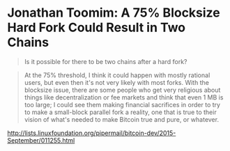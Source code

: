 # Jonathan Toomim: A 75% Blocksize Hard Fork Could Result in Two Chains

> Is it possible for there to be two chains after a hard fork?

> At the 75% threshold, I think it could happen with mostly rational users, but even then it's not very likely with most forks. With the blocksize issue, there are some people who get very religious about things like decentralization or fee markets and think that even 1 MB is too large; I could see them making financial sacrifices in order to try to make a small-block parallel fork a reality, one that is true to their vision of what's needed to make Bitcoin true and pure, or whatever.

http://lists.linuxfoundation.org/pipermail/bitcoin-dev/2015-September/011255.html
